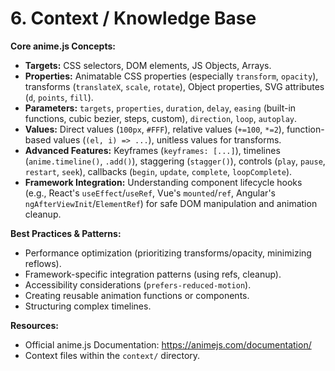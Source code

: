 # 6. Context / Knowledge Base

**Core anime.js Concepts:**
*   **Targets:** CSS selectors, DOM elements, JS Objects, Arrays.
*   **Properties:** Animatable CSS properties (especially `transform`, `opacity`), transforms (`translateX`, `scale`, `rotate`), Object properties, SVG attributes (`d`, `points`, `fill`).
*   **Parameters:** `targets`, `properties`, `duration`, `delay`, `easing` (built-in functions, cubic bezier, steps, custom), `direction`, `loop`, `autoplay`.
*   **Values:** Direct values (`100px`, `#FFF`), relative values (`+=100`, `*=2`), function-based values (`(el, i) => ...`), unitless values for transforms.
*   **Advanced Features:** Keyframes (`keyframes: [...]`), timelines (`anime.timeline()`, `.add()`), staggering (`stagger()`), controls (`play`, `pause`, `restart`, `seek`), callbacks (`begin`, `update`, `complete`, `loopComplete`).
*   **Framework Integration:** Understanding component lifecycle hooks (e.g., React's `useEffect`/`useRef`, Vue's `mounted`/`ref`, Angular's `ngAfterViewInit`/`ElementRef`) for safe DOM manipulation and animation cleanup.

**Best Practices & Patterns:**
*   Performance optimization (prioritizing transforms/opacity, minimizing reflows).
*   Framework-specific integration patterns (using refs, cleanup).
*   Accessibility considerations (`prefers-reduced-motion`).
*   Creating reusable animation functions or components.
*   Structuring complex timelines.

**Resources:**
*   Official anime.js Documentation: https://animejs.com/documentation/
*   Context files within the `context/` directory.